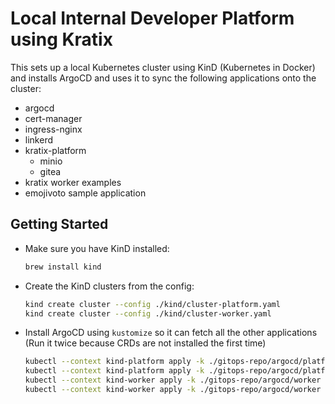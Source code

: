 # Local Internal Developer Platform using Kratix

This sets up a local Kubernetes cluster using KinD (Kubernetes in Docker) and installs ArgoCD and uses it to sync the following applications onto the cluster:

- argocd
- cert-manager
- ingress-nginx
- linkerd
- kratix-platform
  - minio
  - gitea
- kratix worker examples
- emojivoto sample application


## Getting Started

- Make sure you have KinD installed:

    ```sh
    brew install kind
    ```

- Create the KinD clusters from the config:

    ```sh
    kind create cluster --config ./kind/cluster-platform.yaml
    kind create cluster --config ./kind/cluster-worker.yaml
    ```

- Install ArgoCD using `kustomize` so it can fetch all the other applications (Run it twice because CRDs are not installed the first time)

    ```sh
    kubectl --context kind-platform apply -k ./gitops-repo/argocd/platform
    kubectl --context kind-platform apply -k ./gitops-repo/argocd/platform
    kubectl --context kind-worker apply -k ./gitops-repo/argocd/worker
    kubectl --context kind-worker apply -k ./gitops-repo/argocd/worker
    ```
